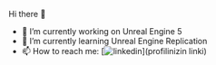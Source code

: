 Hi there 👋

- 🔭 I’m currently working on Unreal Engine 5
- 🌱 I’m currently learning Unreal Engine Replication
- 📫 How to reach me: [![linkedin](https://img.shields.io/badge/Linkedin-000000?style=for-the-badge&logo=Linkedin&logoColor=white)](profilinizin linki)
